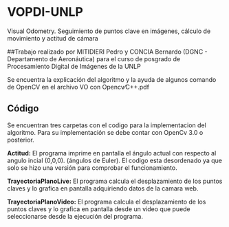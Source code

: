 # VOPDI-UNLP
Visual Odometry. Seguimiento de puntos clave en imágenes, cálculo de movimiento y actitud de cámara

##Trabajo realizado por MITIDIERI Pedro y CONCIA Bernardo (DGNC - Departamento de Aeronáutica) para el curso de posgrado de Procesamiento Digital de Imágenes de la UNLP

Se encuentra la explicación del algoritmo y la ayuda de algunos comando de OpenCV en el archivo VO con Opencv⁄C++.pdf

## Código
Se encuentran tres carpetas con el codigo para la implementacion del algoritmo. Para su implementación se debe contar con OpenCv 3.0 o posterior.

__Actitud:__  El programa imprime en pantalla el ángulo actual con respecto al angulo incial (0,0,0). (ángulos de Euler). El codigo esta desordenado ya que solo se hizo una versión para comprobar el funcionamiento.

__TrayectoriaPlanoLive:__ El programa calcula el desplazamiento de los puntos claves y lo grafica en pantalla adquiriendo datos de la camara web.

__TrayectoriaPlanoVideo:__ El programa calcula el desplazamiento de los puntos claves y lo grafica en pantalla desde un video que puede seleccionarse desde la ejecución del programa.

